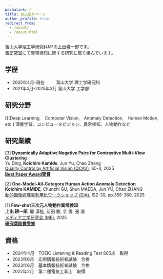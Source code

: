 ```yaml
---
permalink: /
title: 自己紹介ページ
author_profile: true
redirect_from: 
  - /about/
  - /about.html
---
```


富山大学理工学研究科M1の上出耕一郎です。  
[張研究室](https://www.labzhang.com/)にて異常検知に関する研究に取り組んでいます。

## 学歴
* 2025年4月-現在&nbsp;&nbsp;&nbsp;&nbsp;&nbsp;&nbsp;&emsp;富山大学 理工学研究科  
* 2021年4月-2025年3月 富山大学 工学部  

<!-- 
* 2025年4月 - 現在 富山大学 理工学研究科博士前期課程 理工学専攻 数理情報学プログラム  
* 2021年4月 - 2025年3月 富山大学 工学部 工学科 知能情報工学コース  
-->

<!-- 
<table style="width:100%; border-collapse: collapse; border: none; font-size: 18px;">
  <tr>
    <td style="width:40%; vertical-align: top; border: none;">2025年4月 - 現在</td>
    <td style="width:60%; text-align: left; vertical-align: top; border: none;">富山大学 理工学研究科</td>
  </tr>
  <tr>
    <td style="width:40%; vertical-align: top; border: none;">2021年4月 - 2025年3月</td>
    <td style="width:60%; text-align: left; vertical-align: top; border: none;">富山大学 工学部</td>
  </tr>
</table>
-->


## 研究分野
[](Deep Learning,　Computer Vision,　Anomaly Detection,　Human Motion,　etc.)
深層学習、コンピュータビジョン、異常検知、人物動作など


## 研究業績
[3] **Dynamically Adaptive Negative Pairs for Contrastive Multi-View Clustering**  
Yu Ding,  **Koichiro Kamide**,  Jun Yu,  Chao Zhang  
[Quality Control by Artificial Vision (QCAV)](https://www.tc-iaip.org/qcav/2025/), S5-4, 2025  
[**Best Paper Award受賞**](https://www.tc-iaip.org/qcav/2025/#:~:text=S5%2D4%E2%80%83Dynamically%20Adaptive%20Negative%20Pairs%20for%20Contrastive%20Multi%2DView%20Clustering)

[2] **One-Model-All-Category Human Action Anomaly Detection**  
**Koichiro KAMIDE**,  Chunzhi GU,  Shun MAEDA,  Jun YU,  Chao ZHANG  
[動的画像処理実利用化ワークショップ (DIA)](https://www.tc-iaip.org/dia/2025/), IS2-30, pp.356-360, 2025

[1] **Few-shot三次元人物動作異常検知**  
**上出 耕一郎**,  顧 淳祉,  前田 駿,  余 俊,  張 潮  
[メディア工学研究会 (ME)](https://www.ite.or.jp/ken/program/index.php?tgs_regid=eaad7329a67e51120a4fda78e0770437c4d94cd15318bc2211cb5356630849dd&tgid=ITE-ME), 2025  
[**研究奨励賞受賞**](https://www.ite.or.jp/study/me/files/award.html)


## 資格
* 2024年4月　TOEIC Listening & Reading Test 865点　取得  
* 2023年6月　応用情報技術者試験　合格  
* 2023年6月　基本情報技術者試験　合格  
* 2022年2月　第二種電気工事士　取得  
